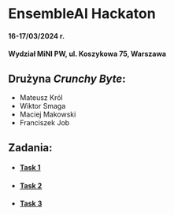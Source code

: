 # EnsembleAI Hackaton
#### 16-17/03/2024 r.
#### Wydział MiNI PW, ul. Koszykowa 75, Warszawa
## Drużyna *Crunchy Byte*:
- Mateusz Król
- Wiktor Smaga
- Maciej Makowski
- Franciszek Job
## Zadania:
- #### [Task 1](conspect/Task_1_Model_Stealing.pdf)
- #### [Task 2](conspect/Task_2_Sybil_Stealing.pdf)
- #### [Task 3](conspect/Task_3_Defensive_Transformation.pdf)

